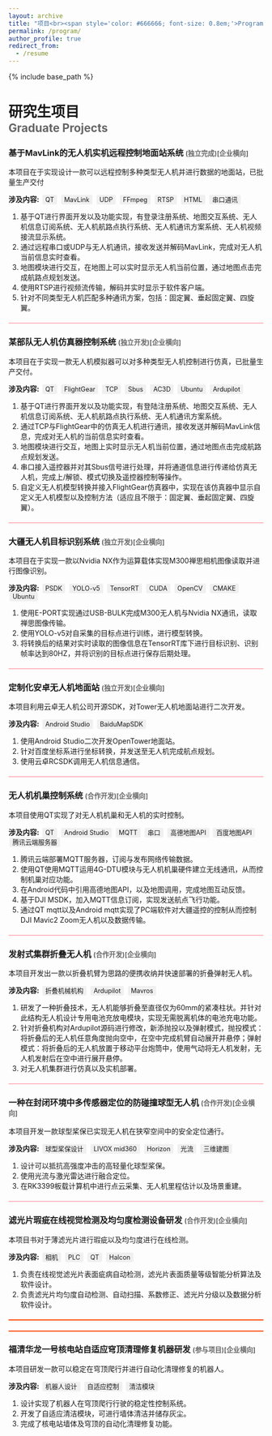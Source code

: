 ```yaml
---
layout: archive
title: "项目<br><span style='color: #666666; font-size: 0.8em;'>Program</span>"
permalink: /program/
author_profile: true
redirect_from:
  - /resume
---
```


{% include base_path %}

研究生项目<br><span style='color: #666666; font-size: 0.8em;'>Graduate Projects</span>
======
### 基于MavLink的无人机实机远程控制地面站系统 <span style='color: #666666; font-size: 0.8em;'>(独立完成)[企业横向]</span>
本项目在于实现设计一款可以远程控制多种类型无人机并进行数据的地面站，已批量生产交付

**涉及内容:** 
<span style='background-color: #f0f0f0; padding: 2px 6px; margin: 0 2px; border-radius: 3px; font-size: 0.9em;'>QT</span>
<span style='background-color: #f0f0f0; padding: 2px 6px; margin: 0 2px; border-radius: 3px; font-size: 0.9em;'>MavLink</span>
<span style='background-color: #f0f0f0; padding: 2px 6px; margin: 0 2px; border-radius: 3px; font-size: 0.9em;'>UDP</span>
<span style='background-color: #f0f0f0; padding: 2px 6px; margin: 0 2px; border-radius: 3px; font-size: 0.9em;'>FFmpeg</span>
<span style='background-color: #f0f0f0; padding: 2px 6px; margin: 0 2px; border-radius: 3px; font-size: 0.9em;'>RTSP</span>
<span style='background-color: #f0f0f0; padding: 2px 6px; margin: 0 2px; border-radius: 3px; font-size: 0.9em;'>HTML</span>
<span style='background-color: #f0f0f0; padding: 2px 6px; margin: 0 2px; border-radius: 3px; font-size: 0.9em;'>串口通讯</span>

1. 基于QT进行界面开发以及功能实现，有登录注册系统、地图交互系统、无人机信息订阅系统、无人机航路点执行系统、无人机通讯方案系统、无人机视频接流显示系统。
2. 通过远程串口或UDP与无人机通讯，接收发送并解码MavLink，完成对无人机当前信息实时查看。
3. 地图模块进行交互，在地图上可以实时显示无人机当前位置，通过地图点击完成航路点规划发送。
4. 使用RTSP进行视频流传输，解码并实时显示于软件客户端。
5. 针对不同类型无人机匹配多种通讯方案，包括：固定翼、垂起固定翼、四旋翼。

<div style="border-bottom: 2px solid #FFB6C1; margin: 20px 0;"></div>

### 某部队无人机仿真器控制系统 <span style='color: #666666; font-size: 0.8em;'>(独立开发)[企业横向]</span>
本项目在于实现一款无人机模拟器可以对多种类型无人机控制进行仿真，已批量生产交付。

**涉及内容:** 
<span style='background-color: #f0f0f0; padding: 2px 6px; margin: 0 2px; border-radius: 3px; font-size: 0.9em;'>QT</span>
<span style='background-color: #f0f0f0; padding: 2px 6px; margin: 0 2px; border-radius: 3px; font-size: 0.9em;'>FlightGear</span>
<span style='background-color: #f0f0f0; padding: 2px 6px; margin: 0 2px; border-radius: 3px; font-size: 0.9em;'>TCP</span>
<span style='background-color: #f0f0f0; padding: 2px 6px; margin: 0 2px; border-radius: 3px; font-size: 0.9em;'>Sbus</span>
<span style='background-color: #f0f0f0; padding: 2px 6px; margin: 0 2px; border-radius: 3px; font-size: 0.9em;'>AC3D</span>
<span style='background-color: #f0f0f0; padding: 2px 6px; margin: 0 2px; border-radius: 3px; font-size: 0.9em;'>Ubuntu</span>
<span style='background-color: #f0f0f0; padding: 2px 6px; margin: 0 2px; border-radius: 3px; font-size: 0.9em;'>Ardupilot</span>

1. 基于QT进行界面开发以及功能实现，有登陆注册系统、地图交互系统、无人机信息订阅系统、无人机航路点执行系统、无人机通讯方案系统。
2. 通过TCP与FlightGear中的仿真无人机进行通讯，接收发送并解码MavLink信息，完成对无人机的当前信息实时查看。
3. 地图模块进行交互，地图上实时显示无人机当前位置，通过地图点击完成航路点规划发送。
4. 串口接入遥控器并对其Sbus信号进行处理，并将通道信息进行传递给仿真无人机，完成上/解锁、模式切换及遥控器控制等操作。
5. 自定义无人机模型转换并接入FlightGear仿真器中，实现在该仿真器中显示自定义无人机模型以及控制方法（适应且不限于：固定翼、垂起固定翼、四旋翼）。

<div style="border-bottom: 2px solid #FFB6C1; margin: 20px 0;"></div>

### 大疆无人机目标识别系统 <span style='color: #666666; font-size: 0.8em;'>(独立开发)[企业横向]</span>
本项目在于实现一款以Nvidia NX作为运算载体实现M300禅思相机图像读取并进行图像识别。

**涉及内容:** 
<span style='background-color: #f0f0f0; padding: 2px 6px; margin: 0 2px; border-radius: 3px; font-size: 0.9em;'>PSDK</span>
<span style='background-color: #f0f0f0; padding: 2px 6px; margin: 0 2px; border-radius: 3px; font-size: 0.9em;'>YOLO-v5</span>
<span style='background-color: #f0f0f0; padding: 2px 6px; margin: 0 2px; border-radius: 3px; font-size: 0.9em;'>TensorRT</span>
<span style='background-color: #f0f0f0; padding: 2px 6px; margin: 0 2px; border-radius: 3px; font-size: 0.9em;'>CUDA</span>
<span style='background-color: #f0f0f0; padding: 2px 6px; margin: 0 2px; border-radius: 3px; font-size: 0.9em;'>OpenCV</span>
<span style='background-color: #f0f0f0; padding: 2px 6px; margin: 0 2px; border-radius: 3px; font-size: 0.9em;'>CMAKE</span>
<span style='background-color: #f0f0f0; padding: 2px 6px; margin: 0 2px; border-radius: 3px; font-size: 0.9em;'>Ubuntu</span>

1. 使用E-PORT实现通过USB-BULK完成M300无人机与Nvidia NX通讯，读取禅思图像传输。
2. 使用YOLO-v5对自采集的目标点进行训练，进行模型转换。
3. 将转换后的结果对实时读取的图像信息在TensorRT库下进行目标识别、识别帧率达到80HZ，并将识别的目标点进行保存后期处理。

<div style="border-bottom: 2px solid #FFB6C1; margin: 20px 0;"></div>

### 定制化安卓无人机地面站 <span style='color: #666666; font-size: 0.8em;'>(独立开发)[企业横向]</span>
本项目利用云卓无人机公司开源SDK，对Tower无人机地面站进行二次开发。

**涉及内容:** 
<span style='background-color: #f0f0f0; padding: 2px 6px; margin: 0 2px; border-radius: 3px; font-size: 0.9em;'>Android Studio</span>
<span style='background-color: #f0f0f0; padding: 2px 6px; margin: 0 2px; border-radius: 3px; font-size: 0.9em;'>BaiduMapSDK</span>

1. 使用Android Studio二次开发OpenTower地面站。
2. 针对百度坐标系进行坐标转换，并发送至无人机完成航点规划。
3. 使用云卓RCSDK调用无人机信息通信。


<div style="border-bottom: 2px solid #FFB6C1; margin: 20px 0;"></div>

### 无人机机巢控制系统 <span style='color: #666666; font-size: 0.8em;'>(合作开发)[企业横向]</span>
本项目使用QT实现了对无人机机巢和无人机的实时控制。

**涉及内容:** 
<span style='background-color: #f0f0f0; padding: 2px 6px; margin: 0 2px; border-radius: 3px; font-size: 0.9em;'>QT</span>
<span style='background-color: #f0f0f0; padding: 2px 6px; margin: 0 2px; border-radius: 3px; font-size: 0.9em;'>Android Studio</span>
<span style='background-color: #f0f0f0; padding: 2px 6px; margin: 0 2px; border-radius: 3px; font-size: 0.9em;'>MQTT</span>
<span style='background-color: #f0f0f0; padding: 2px 6px; margin: 0 2px; border-radius: 3px; font-size: 0.9em;'>串口</span>
<span style='background-color: #f0f0f0; padding: 2px 6px; margin: 0 2px; border-radius: 3px; font-size: 0.9em;'>高德地图API</span>
<span style='background-color: #f0f0f0; padding: 2px 6px; margin: 0 2px; border-radius: 3px; font-size: 0.9em;'>百度地图API</span>
<span style='background-color: #f0f0f0; padding: 2px 6px; margin: 0 2px; border-radius: 3px; font-size: 0.9em;'>腾讯云端服务器</span>

1. 腾讯云端部署MQTT服务器，订阅与发布网络传输数据。
2. 使用QT使用MQTT运用4G-DTU模块与无人机机巢硬件建立无线通讯，从而控制机巢对应功能。
3. 在Android代码中引用高德地图API，以及地图调用，完成地图互动反馈。
4. 基于DJI MSDK，加入MQTT信息订阅，实现发送航点飞行功能。
5. 通过QT mqtt以及Android mqtt实现了PC端软件对大疆遥控的控制从而控制DJI Mavic2 Zoom无人机以及数据传输。

<div style="border-bottom: 2px solid #FFB6C1; margin: 20px 0;"></div>

### 发射式集群折叠无人机 <span style='color: #666666; font-size: 0.8em;'>(合作开发)[企业横向]</span>
本项目开发出一款以折叠机臂为思路的便携收纳并快速部署的折叠弹射无人机。

**涉及内容:** 
<span style='background-color: #f0f0f0; padding: 2px 6px; margin: 0 2px; border-radius: 3px; font-size: 0.9em;'>折叠机械机构</span>
<span style='background-color: #f0f0f0; padding: 2px 6px; margin: 0 2px; border-radius: 3px; font-size: 0.9em;'>Ardupilot</span>
<span style='background-color: #f0f0f0; padding: 2px 6px; margin: 0 2px; border-radius: 3px; font-size: 0.9em;'>Mavros</span>

1. 研发了一种折叠技术，无人机能够折叠至直径仅为60mm的紧凑柱状。并针对此结构无人机设计专用电池充放电模块，实现无需脱离机体的电池充电功能。
2. 针对折叠机构对Ardupilot源码进行修改，新添抛投以及弹射模式，抛投模式：将折叠后的无人机任意角度抛向空中，在空中完成机臂自动展开并悬停；弹射模式：将折叠后的无人机放置于移动平台炮筒中，使用气动将无人机发射，无人机发射后在空中进行展开悬停。
3. 对无人机集群进行仿真以及实机部署。

<div style="border-bottom: 2px solid #FFB6C1; margin: 20px 0;"></div>

### 一种在封闭环境中多传感器定位的防碰撞球型无人机 <span style='color: #666666; font-size: 0.8em;'>(合作开发)[企业横向]</span>
本项目开发一款球型桨保已实现无人机在狭窄空间中的安全定位通行。

**涉及内容:** 
<span style='background-color: #f0f0f0; padding: 2px 6px; margin: 0 2px; border-radius: 3px; font-size: 0.9em;'>球型桨保设计</span>
<span style='background-color: #f0f0f0; padding: 2px 6px; margin: 0 2px; border-radius: 3px; font-size: 0.9em;'>LIVOX mid360</span>
<span style='background-color: #f0f0f0; padding: 2px 6px; margin: 0 2px; border-radius: 3px; font-size: 0.9em;'>Horizon</span>
<span style='background-color: #f0f0f0; padding: 2px 6px; margin: 0 2px; border-radius: 3px; font-size: 0.9em;'>光流</span>
<span style='background-color: #f0f0f0; padding: 2px 6px; margin: 0 2px; border-radius: 3px; font-size: 0.9em;'>三维建图</span>

1. 设计可以抵抗高强度冲击的高轻量化球型桨保。
2. 使用光流与激光雷达进行融合定位。
3. 在RK3399板载计算机中进行点云采集、无人机里程估计以及场景重建。

<div style="border-bottom: 2px solid #FFB6C1; margin: 20px 0;"></div>

### 滤光片瑕疵在线视觉检测及均匀度检测设备研发 <span style='color: #666666; font-size: 0.8em;'>(合作开发)[企业横向]</span>
本项目书对于薄滤光片进行瑕疵以及均匀度进行在线检测。

**涉及内容:** 
<span style='background-color: #f0f0f0; padding: 2px 6px; margin: 0 2px; border-radius: 3px; font-size: 0.9em;'>相机</span>
<span style='background-color: #f0f0f0; padding: 2px 6px; margin: 0 2px; border-radius: 3px; font-size: 0.9em;'>PLC</span>
<span style='background-color: #f0f0f0; padding: 2px 6px; margin: 0 2px; border-radius: 3px; font-size: 0.9em;'>QT</span>
<span style='background-color: #f0f0f0; padding: 2px 6px; margin: 0 2px; border-radius: 3px; font-size: 0.9em;'>Halcon</span>

1. 负责在线视觉滤光片表面疵病自动检测，滤光片表面质量等级智能分析算法及软件设计。
2. 负责滤光片均匀度自动检测、自动扫描、系数修正、滤光片分级以及数据分析软件设计。

<div style="border-bottom: 2px solid #FF4500; margin: 20px 0;"></div>
<div style="border-bottom: 2px solid #FF4500; margin: 20px 0;"></div>

### 福清华龙一号核电站自适应穹顶清理修复机器研发 <span style='color: #666666; font-size: 0.8em;'>(参与项目)[企业横向]</span>

本项目研发一款可以稳定在穹顶爬行并进行自动化清理修复的机器人。

**涉及内容:** 
<span style='background-color: #f0f0f0; padding: 2px 6px; margin: 0 2px; border-radius: 3px; font-size: 0.9em;'>机器人设计</span>
<span style='background-color: #f0f0f0; padding: 2px 6px; margin: 0 2px; border-radius: 3px; font-size: 0.9em;'>自适应控制</span>
<span style='background-color: #f0f0f0; padding: 2px 6px; margin: 0 2px; border-radius: 3px; font-size: 0.9em;'>清洁模块</span>

1. 设计实现了机器人在穹顶爬行行驶的稳定性控制系统。
2. 开发了自适应清洁模块，可进行墙体清洁并储存灰尘。
3. 完成了核电站墙体及穹顶的自动化清理修复功能。